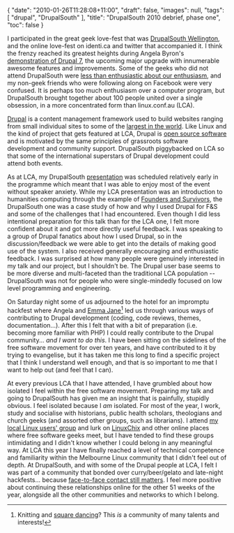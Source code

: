 {
   "date": "2010-01-26T11:28:08+11:00",
   "draft": false,
   "images": null,
   "tags": [
      "drupal",
      "DrupalSouth"
   ],
   "title": "DrupalSouth 2010 debrief, phase one",
   "toc": false
}

I participated in the great geek love-fest that was [DrupalSouth Wellington](http://wellington2010.drupalsouth.net.nz/), and the online love-fest on identi.ca and twitter that accompanied it. I think the frenzy reached its greatest heights during Angela Byron's [demonstration of Drupal 7](http://wellington2010.drupalsouth.net.nz/session/looking-forward-to-drupal-7), the upcoming major upgrade with innumerable awesome features and improvements. Some of the geeks who did not attend DrupalSouth were [less than enthusiastic about our enthusiasm](http://twitter.com/Djelibeybi/status/8096611839), and my non-geek friends who were following along on Facebook were very confused. It is perhaps too much enthusiasm over a computer program, but DrupalSouth brought together about 100 people united over a single obsession, in a more concentrated form than linux.conf.au (LCA).

[Drupal](http://drupal.org/) is a content management framework used to build websites ranging from small individual sites to some of the [largest in the world](http://drupal.org/cases). Like Linux and the kind of project that gets featured at LCA, Drupal is [open source software](http://en.wikipedia.org/wiki/Open-source_software) and is motivated by the same principles of grassroots software development and community support. DrupalSouth piggybacked on LCA so that some of the international superstars of Drupal development could attend both events.

As at LCA, my DrupalSouth [presentation](http://wellington2010.drupalsouth.net.nz/session/using-drupal-for-collaborative-historical-research) was scheduled relatively early in the programme which meant that I was able to enjoy most of the event without speaker anxiety. While my LCA presentation was an introduction to humanities computing through the example of [Founders and Survivors](http://www.foundersandsurvivors.org/), the DrupalSouth one was a case study of how and why I used Drupal for F&S and some of the challenges that I had encountered. Even though I did less intentional preparation for this talk than for the LCA one, I felt more confident about it and got more directly useful feedback. I was speaking to a group of Drupal fanatics about how I used Drupal, so in the discussion/feedback we were able to get into the details of making good use of the system. I also received generally encouraging and enthusiastic feedback. I was surprised at how many people were genuinely interested in my talk and our project, but I shouldn't be. The Drupal user base seems to be more diverse and multi-faceted than the traditional LCA population -- DrupalSouth was not for people who were single-mindedly focused on low level programming and engineering.

On Saturday night some of us adjourned to the hotel for an impromptu hackfest where Angela and [Emma Jane](http://wellington2010.drupalsouth.net.nz/profile/emmajane)[^ejh] led us through various ways of contributing to Drupal development (coding, code reviews, themes, documentation...). After this I felt that with a bit of preparation (i.e. becoming more familiar with PHP) I could really contribute to the Drupal community... _and I want to do this_. I have been sitting on the sidelines of the free software movement for over ten years, and have contributed to it by trying to evangelise, but it has taken me this long to find a specific project that I think I understand well enough, and that is so important to me that I want to help out (and feel that I can).

At every previous LCA that I have attended, I have grumbled about how isolated I feel within the free software movement. Preparing my talk and going to DrupalSouth has given me an insight that is painfully, stupidly obvious. I feel isolated because I _am_ isolated. For most of the year, I work, study and socialise with historians, public health scholars, theologians and church geeks (and assorted other groups, such as librarians). I attend [my local Linux users' group](http://luv.asn.au/) and lurk on [LinuxChix](http://www.linuxchix.org/) and other online places where free software geeks meet, but I have tended to find these groups intimidating and I didn't know whether I could belong in any meaningful way. At LCA this year I have finally reached a level of technical competence and familiarity within the Melbourne Linux community that I didn't feel out of depth. At DrupalSouth, and with some of the Drupal people at LCA, I felt I was part of a community that bonded over curry/beer/gelato and late-night hackfests... because [face-to-face contact still matters](http://identi.ca/notice/19716635). I feel more positive about continuing these relationships online for the other 51 weeks of the year, alongside all the other communities and networks to which I belong.

[^ejh]: Knitting and [square dancing](http://www.slideshare.net/emmajane/learning-php-for-drupal-theming-dc-chicago-2009)? This _is_ a community of many talents and interests!
